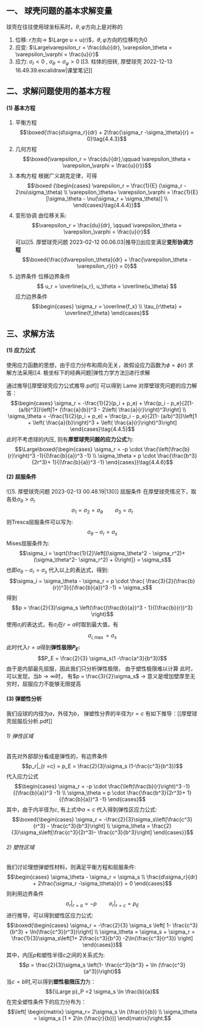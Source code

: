 ## 一、 球壳问题的基本求解变量
球壳在往往使用球坐标系时，$\theta,\varphi$方向上是对称的
1. 位移: r方向-> $\Large u = u(r)$，$\theta, \varphi$方向的位移均为0
2. 应变: $\Large\varepsilon_r = \frac{du}{dr}, \varepsilon_\theta = \varepsilon_\varphi = \frac{u}{r}$
3. 应力: $\sigma_r< 0$ , $\sigma_\theta= \sigma_\varphi > 0$
[[3. 柱体的扭转, 厚壁球壳 2022-12-13 16.49.39.excalidraw|课堂笔记]]

## 二、求解问题使用的基本方程
#### (1) 基本方程
1. 平衡方程
$$\boxed{\frac{d\sigma_r}{dr} + 2\frac{\sigma_r -\sigma_\theta}{r} = 0}\tag{4.4.3}$$
2. 几何方程
$$\boxed{\varepsilon_r = \frac{du}{dr},\qquad  \varepsilon_\theta = \varepsilon_\varphi = \frac{u}{r}}$$
3. 本构方程
根据广义胡克定律，可得
$$\boxed {\begin{cases}
\varepsilon_r  = \frac{1}{E} (\sigma_r - 2\nu\sigma_\theta) \\
\varepsilon_\theta= \varepsilon_\varphi = \frac{1}{E}[\sigma_\theta - \nu(\sigma_r + \sigma_\theta)] \\
\end{cases}\tag{4.4.4}}$$
4. 变形协调
由位移关系:
$$\varepsilon_r = \frac{du}{dr}, \qquad \varepsilon_\theta = \varepsilon_\varphi = \frac{u}{r}$$
可以[[5. 厚壁球壳问题 2023-02-12 00.06.03|推导]]出应变满足**变形协调方程**
$$\boxed{\frac{d\varepsilon_\theta}{dr} + \frac{\varepsilon_\theta - \varepsilon_r}{r} = 0}$$
5. 边界条件
位移边界条件
$$
u_r = \overline{u_r}, u_\theta = \overline{u_\theta}
$$
应力边界条件
$$\begin{cases}
\sigma_r = \overline{f_x} \\
\tau_{r\theta} = \overline{f_\theta}
\end{cases}$$

## 三、求解方法
#### (1) 应力公式
使用应力函数的思想，由于应力分布和周向无关，故假设应力函数为$\phi =  \phi(r)$
求解方法采用[[4. 极坐标下的经典问题|弹性力学方法]]进行求解

通过推导[[厚壁球壳应力公式推导.pdf]] 
可以得到 Lame 对厚壁球壳问题的应力解答：
$$\begin{cases}
\sigma_r = -\frac{1}{2}(p_i + p_e) + \frac{p_i - p_e}{2[1-(a/b)^3]}\left[1+ (\frac{a}{b})^3 - 2\left( \frac{a}{r}\right)^3\right] \\
\sigma_\theta = -\frac{1}{2}(p_i + p_e) + \frac{p_i - p_e}{2[1- (a/b)^3]}\left[1 + \left( \frac{a}{b}\right)^3 + \left( \frac{a}{r}\right)^3\right]
\end{cases}\tag{4.4.5}$$
此时不考虑球的内压, 则有**厚壁球壳问题的应力公式**为: 
$$\Large\boxed{\begin{cases}
\sigma_r = -p  \cdot \frac{\left(\frac{b}{r}\right)^3 -1}{(\frac{b}{a})^3 -1} \\
\sigma_\theta = p \cdot \frac{\frac{b^3}{2r^3}+ 1}{(\frac{b}{a})^3 -1}
\end{cases}}\tag{4.4.6}$$
#### (2) 屈服条件
![[5. 厚壁球壳问题 2023-02-13 00.48.19|130]]
屈服条件 在厚壁球壳情况下，取各处$\sigma_\theta > \sigma_r$
$$\sigma_1 =\sigma_2 = \sigma_\theta \qquad \sigma_3 = \sigma_r$$
则Tresca屈服条件可以写为:
$$\sigma_\theta  - \sigma_r =\sigma_s$$
Mises屈服条件为: 
$$\sigma_i  = \sqrt{\frac{1}{2}\left[(\sigma_\theta^2 - \sigma_r^2)+ (\sigma_\theta^2- \sigma_r^2) + 0\right]} = \sigma_s$$
也即$\sigma_\theta - \sigma_r = \sigma_s$
代入以上的表达式，得到:
$$\sigma_i = \sigma_\theta - \sigma_r = p \cdot \frac{ \frac{3}{2}(\frac{b}{r})^3}{(\frac{b}{a})^3 -1} = \sigma_s$$
得到
$$p = \frac{2}{3}\sigma_s \left(\frac{(\frac{b}{a})^3 - 1}{(\frac{b}{r})^3} \right)$$
使用$\sigma_i$的表达式，有$\sigma_i$在$r= a$时取到最大值，有
$$\sigma_{i,\max}= \sigma_s$$
此时代入$r = a$得到**弹性极限$P_E$:**
$$P_E = \frac{2}{3} \sigma_s(1 -\frac{a^3}{b^3})$$
由于是内部最先屈服，因此我们只分析弹性极限， 由于塑性极限难以计算
此时，可以发现，当$b\to \infty$时， 有$p = \frac{3}{2}\sigma_s$  -> 意义是增加壁厚至无穷时，屈服应力不能够无限提高

#### (3) 弹塑性分析
我们设球的内径为$a$，外径为$b$， 弹塑性分界的半径为$r= c$
有如下推导：[[厚壁球壳屈服后分析.pdf]]
###### 1) 弹性区域
首先对外部部分看成是弹性的，有边界条件
$$p_r|_{r =c} = p_E = \frac{2}{3}\sigma_s (1-\frac{c^3}{b^3})$$
代入应力公式
$$\begin{cases}
\sigma_r = -p  \cdot \frac{\left(\frac{b}{r}\right)^3 -1}{(\frac{b}{a})^3 -1} \\
\sigma_\theta = p \cdot \frac{\frac{b^3}{2r^3}+ 1}{(\frac{b}{a})^3 -1}
\end{cases}$$
其中，由于内半径为$c$, 有上式中$a= c$
代入得到弹性区应力公式:
$$\boxed{\begin{cases}
\sigma_r = -\frac{2}{3}\sigma_s\left[\frac{c^3}{r^3} - \frac{c^3}{b^3}\right] \\
\sigma_\theta = \frac{2}{3}\sigma_s\left[\frac{c^3}{2r^3}- \frac{c^3}{b^3}\right]
\end{cases}}$$
###### 2) 塑性区域
我们讨论理想弹塑性材料，则满足平衡方程和屈服条件:
$$\begin{cases}
\sigma_\theta - \sigma_r = \sigma_s \\
\frac{d\sigma_r}{dr} + 2\frac{\sigma_r -\sigma_\theta}{r} = 0
\end{cases}$$
则利用边界条件
$$\left.\sigma_r\right|_{r = a} = -p \qquad \sigma_r|_{r = c} = p_E$$
进行推导，可以得到塑性区应力公式: 
$$\boxed{\begin{cases}
\sigma_r = -\frac{2}{3} \sigma_s \left[ 1- \frac{c^3}{b^3} + \ln(\frac{c^3}{r^3})\right] \\
\sigma_\theta = \sigma_s + \sigma_r = \frac{1}{3}\sigma_s\left[1+ 2\frac{c^3}{b^3} -2\ln(\frac{c^3}{r^3}) \right]
\end{cases}}$$
其中，内压$p$和塑性半径$c$之间的关系式为: 
$$p =  \frac{2}{3}\sigma_s \left(1- \frac{c^3}{b^3}  + \ln (\frac{c^3}{a^3})\right)$$
当$c= b$时,可以得到**塑性极限压力**为：
$${\Large p}_P =2 \sigma_s \ln \frac{b}{a}$$
在完全塑性条件下的应力分布为：
$$\left[ \begin{matrix}
\sigma_r= 2\sigma_s \ln (\frac{r}{b}) \\ 
\sigma_\theta = \sigma_s [1 + 2\ln (\frac{r}{b})]
\end{matrix}\right.$$